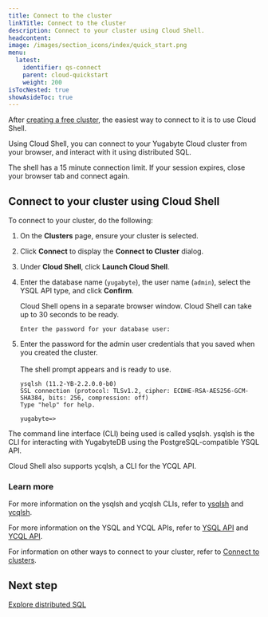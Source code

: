 ```yaml
---
title: Connect to the cluster
linkTitle: Connect to the cluster
description: Connect to your cluster using Cloud Shell.
headcontent:
image: /images/section_icons/index/quick_start.png
menu:
  latest:
    identifier: qs-connect
    parent: cloud-quickstart
    weight: 200
isTocNested: true
showAsideToc: true
---
```


After [creating a free cluster](../qs-add/), the easiest way to connect to it is to use Cloud Shell.

Using Cloud Shell, you can connect to your Yugabyte Cloud cluster from your browser, and interact with it using distributed SQL.

The shell has a 15 minute connection limit. If your session expires, close your browser tab and connect again.

## Connect to your cluster using Cloud Shell

To connect to your cluster, do the following:

1. On the **Clusters** page, ensure your cluster is selected.

1. Click **Connect** to display the **Connect to Cluster** dialog.

1. Under **Cloud Shell**, click **Launch Cloud Shell**.

1. Enter the database name (`yugabyte`), the user name (`admin`), select the YSQL API type, and click **Confirm**.

    Cloud Shell opens in a separate browser window. Cloud Shell can take up to 30 seconds to be ready.

    ```output
    Enter the password for your database user:
    ```

1. Enter the password for the admin user credentials that you saved when you created the cluster.\
\
    The shell prompt appears and is ready to use.

    ```output
    ysqlsh (11.2-YB-2.2.0.0-b0)
    SSL connection (protocol: TLSv1.2, cipher: ECDHE-RSA-AES256-GCM-SHA384, bits: 256, compression: off)
    Type "help" for help.

    yugabyte=>
    ```

The command line interface (CLI) being used is called ysqlsh. ysqlsh is the CLI for interacting with YugabyteDB using the PostgreSQL-compatible YSQL API.

Cloud Shell also supports ycqlsh, a CLI for the YCQL API.

### Learn more

For more information on the ysqlsh and ycqlsh CLIs, refer to [ysqlsh](../../../admin/ysqlsh/) and [ycqlsh](../../../admin/ycqlsh/).

For more information on the YSQL and YCQL APIs, refer to [YSQL API](../../../api/ysql/) and [YCQL API](../../../api/ycql/).

For information on other ways to connect to your cluster, refer to [Connect to clusters](../../cloud-connect).

## Next step

[Explore distributed SQL](../qs-explore)
